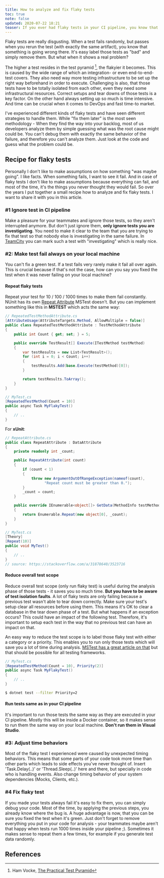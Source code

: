 ```yaml
---
title: How to analyze and fix flaky tests
toc: true
note: false
updated: 2020-07-22 18:21
teaser: If you ever had flaky tests in your CI pipeline, you know that identifying and fixing them can be a very challenging task. 
---
```


Flaky tests are really disgusting. When a test fails randomly, but passes when you rerun the test (with exactly the same artifact), you know that something is going wrong there. It's easy label those tests as "bad" and simply remove them. But what when it shows a real problem?

The higher a test resides in the test pyramid [^1], the flakyier it becomes. This is caused by the wide range of which an integration- or even end-to-end- test covers. They also need way more testing infrastructure to be set up the right way beforehand in order to execute. Challenging is also, that those tests have to be totally isolated from each other, even they need some infrastructural resources. Correct setups and tear downs of those tests is a key factor. On the other hand always setting up so much is time intensive. And time can be crucial when it comes to DevOps and fast time-to market.

I've experienced different kinds of flaky tests and have seen different strategies to handle them. While "fix them later" is the most seen methodology - When they find the way into your backlog, most of us developers analyze them by simple guessing what was the root cause might could be. You can't debug them with exactly the same behavior of the failure, and therefore you can't analyze them. Just look at the code and guess what the problem could be.

## Recipe for flaky tests

Personally I don't like to make assumptions on how something "was maybe going". I like facts. When something fails, I want to see it fail. And in case of flaky tests I don't like to make assumptions because everything can fail, and most of the time, it's the things you never thought they would fail. So over the years I put together a small recipe how to analyze and fix flaky tests. I want to share it with you in this article.

### #1 Ignore test in CI pipeline

Make a pleasure for your teammates and ignore those tests, so they aren't interrupted anymore. But don't just ignore them, **only ignore tests you are investigating**. You need to make it clear to the team that you are trying to fix that test so that nobody else is investigating in the same failure. In <a href="https://www.jetbrains.com/de-de/teamcity/" target="blank">TeamCity</a> you can mark such a test with "investigating" which is really nice.

### #2: Make test fail always on your local machine

You can't fix a green test. If a test fails very rarely make it fail all over again. This is crucial because if that's not the case, how can you say you fixed the test when it was never failing on your local machine?

#### Repeat flaky tests
Repeat your test for 10 / 100 / 1000 times to make them fail constantly.
NUnit has its own <a href="https://docs.nunit.org/articles/nunit/writing-tests/attributes/repeat.html" targer="blank">Repeat Attribute</a> MSTest doesn't. But you can implement something like this in **MSTEST** which acts the same way:
```csharp
// RepeatedTestMethodAttribute.cs
[AttributeUsage(AttributeTargets.Method, AllowMultiple = false)]
public class RepeatedTestMethodAttribute : TestMethodAttribute
{
    public int Count { get; set; } = 5;

    public override TestResult[] Execute(ITestMethod testMethod)
    {
        var testResults = new List<TestResult>();
        for (int i = 0; i < Count; i++)
        {
            testResults.Add(base.Execute(testMethod)[0]);
        }

        return testResults.ToArray();
    }
}

// MyTest.cs
[RepeatedTestMethod(Count = 10)]
public async Task MyFlakyTest()
{
    // ..
}
```
For **xUnit**:
```csharp
// RepeatAttribute.cs
public class RepeatAttribute : DataAttribute
{
    private readonly int _count;

    public RepeatAttribute(int count)
    {
        if (count < 1)
        {
            throw new ArgumentOutOfRangeException(nameof(count), 
                  "Repeat count must be greater than 0.");
        }
        _count = count;
    }

    public override IEnumerable<object[]> GetData(MethodInfo testMethod)
    {
        return Enumerable.Repeat(new object[0], _count);
    }
}

// MyTest.cs
[Theory]
[Repeat(10)]
public void MyTest()
{
    // ..
}
// source: https://stackoverflow.com/a/31878640/3523716
```

#### Reduce overall test scope
Reduce overall test scope (only run flaky test) is useful during the analysis phase of those tests - it saves you so much time. **But you have to be aware of test isolation faults**.
A lot of flaky tests are only failing because a previous test wasn't able to tear down correctly. Make sure your test's setup clear all resources before using them. This means it's OK to clear a database in the tear down phase of a test. But what happens if an exception occurs? This could have an impact of the following test. Therefore, it's important  to setup each test in the way that no previous test can have an impact on that.

An easy way to reduce the test scope is to label those flaky test with either a category or a priority. This enables you to run only those tests which will save you a lot of time during analysis.
<a href="https://docs.microsoft.com/en-us/dotnet/core/testing/selective-unit-tests?pivots=mstest" target="blank">MSTest has a great article on that</a> but that should be possible for all testing frameworks.

```csharp
// MyTest.cs
[RepeatedTestMethod(Count = 10), Priority(2)]
public async Task MyFlakyTest()
{
    // ..
}
```

```bash
$ dotnet test --filter Priority=2
```

#### Run tests same as in your CI pipeline

It's important to run those tests the same way as they are executed in your CI pipeline. Mostly this will be inside a Docker container, so it makes sense to run them the same way on your local machine. **Don't run them in Visual Studio**.

### #3: Adjust time behaviors

Most of the flaky test I experienced were caused by unexpected timing behaviors. This means that some parts of your code took more time than other parts which leads to side effects you've never thought of. Insert 'Task.Delay(..)' or 'Thread.Sleep(..)' here and there, but specially in code who is handling events. Also change timing behavior of your system dependencies (Mocks, Clients, etc.).

### #4 Fix flaky test

If you made your tests always fail it's easy to fix them, you can simply debug your code. Most of the time, by applying the previous steps, you already know where the bug is. A huge advantage is now, that you can be sure you fixed the test when it's green.
Just don't forget to remove everything you put in your code for analysis - your teammates maybe aren't that happy when tests run 1000 times inside your pipeline ;). Sometimes it makes sense to repeat them a few times, for example if you generate test data randomly.

<div class="divider"></div>

## References
[^1]: Ham Vocke, <a href="https://martinfowler.com/articles/practical-test-mid.html" target="_blank">The Practical Test Pyramid</a>